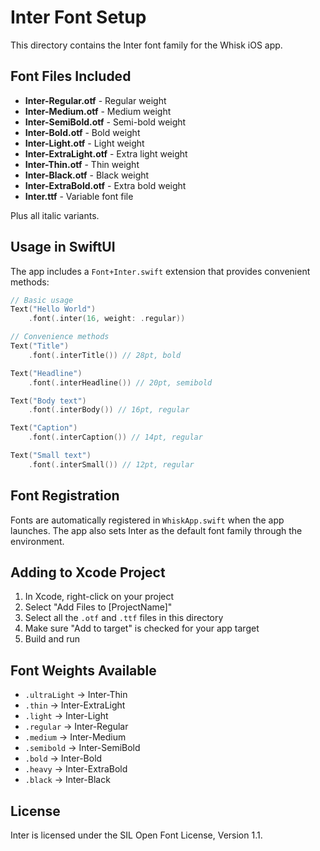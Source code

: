# Inter Font Setup

This directory contains the Inter font family for the Whisk iOS app.

## Font Files Included

- **Inter-Regular.otf** - Regular weight
- **Inter-Medium.otf** - Medium weight  
- **Inter-SemiBold.otf** - Semi-bold weight
- **Inter-Bold.otf** - Bold weight
- **Inter-Light.otf** - Light weight
- **Inter-ExtraLight.otf** - Extra light weight
- **Inter-Thin.otf** - Thin weight
- **Inter-Black.otf** - Black weight
- **Inter-ExtraBold.otf** - Extra bold weight
- **Inter.ttf** - Variable font file

Plus all italic variants.

## Usage in SwiftUI

The app includes a `Font+Inter.swift` extension that provides convenient methods:

```swift
// Basic usage
Text("Hello World")
    .font(.inter(16, weight: .regular))

// Convenience methods
Text("Title")
    .font(.interTitle()) // 28pt, bold

Text("Headline") 
    .font(.interHeadline()) // 20pt, semibold

Text("Body text")
    .font(.interBody()) // 16pt, regular

Text("Caption")
    .font(.interCaption()) // 14pt, regular

Text("Small text")
    .font(.interSmall()) // 12pt, regular
```

## Font Registration

Fonts are automatically registered in `WhiskApp.swift` when the app launches. The app also sets Inter as the default font family through the environment.

## Adding to Xcode Project

1. In Xcode, right-click on your project
2. Select "Add Files to [ProjectName]"
3. Select all the `.otf` and `.ttf` files in this directory
4. Make sure "Add to target" is checked for your app target
5. Build and run

## Font Weights Available

- `.ultraLight` → Inter-Thin
- `.thin` → Inter-ExtraLight  
- `.light` → Inter-Light
- `.regular` → Inter-Regular
- `.medium` → Inter-Medium
- `.semibold` → Inter-SemiBold
- `.bold` → Inter-Bold
- `.heavy` → Inter-ExtraBold
- `.black` → Inter-Black

## License

Inter is licensed under the SIL Open Font License, Version 1.1.
